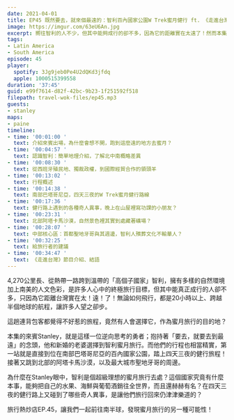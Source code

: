 ```yaml
---
date: 2021-04-01
title: EP45 既然要去，就來個最遠的：智利百內國家公園W Trek蜜月健行 ft. 《走進台灣》Podcast製作主持人、航太產業工作者 Stanley
image: https://imgur.com/63eU6An.jpg
excerpt: 嚮往智利的人不少，但其中能夠成行的卻不多，因為它的距離實在太遠了！然而本集來賓Stanley，抱持著「要去，就要去到最遠」的念頭，選擇以智利為蜜月旅行的目的地，來到百內國家公園進行四天三夜的「蜜月健行」！究竟為什麼在Stanley眼中，智利是個超級理想的蜜月旅行去處？這個國家究竟有什麼本事，能夠把自己的水果、海鮮與葡萄酒銷往全世界？這集就讓我們一起前往南半球，發現蜜月旅行的另一種可能性！
tags:
- Latin America
- South America
episode: 45
player:
  spotify: 3Jg9jeb0Pe4U2dQKd3jfdq
  apple: 1000515399558
duration: '37:45'
guid: e99f7614-d82f-42bc-9b23-1f251592f518
filepath: travel-wok-files/ep45.mp3
guests:
- stanley
maps:
- paine
timeline:
- time: '00:01:00 '
  text: 介紹來賓出場，為什麼會想不開，跑到這麼遠的地方去蜜月？
- time: '00:04:57 '
  text: 認識智利：簡單地理介紹，了解北中南概略差異
- time: '00:08:30 '
  text: 從西班牙殖民地、獨裁政權，到國際經貿合作的領頭羊
- time: '00:13:02 '
  text: 行程概述
- time: '00:14:38 '
  text: 南部巴塔哥尼亞，四天三夜的W Trek蜜月健行路線
- time: '00:17:36 '
  text: 健行路上遇到的各種奇人異事，晚上在山屋裡寫功課的小朋友？
- time: '00:23:31 '
  text: 北部阿塔卡馬沙漠，自然景色裡其實到處藏著礦場？
- time: '00:28:07 '
  text: 中部核心區：首都聖地牙哥與其週邊，智利人殯葬文化不輸華人？
- time: '00:32:25 '
  text: 給旅行者的建議
- time: '00:34:47 '
  text: 《走進台灣》節目介紹、結語
---
```


4,270公里長、從熱帶一路跨到溫帶的「高個子國家」智利，擁有多樣的自然環境加上南美的人文色彩，是許多人心中的終極旅行目標，但其中能真正成行的人卻不多，只因為它距離台灣實在太！遠！了！無論如何飛行，都是20小時以上、跨越半個地球的航程，讓許多人望之卻步。

這趟連背包客都覺得不好惹的旅程，竟然有人會選擇它，作為蜜月旅行的目的地？

本集的來賓Stanley，就是這樣一位逆向思考的勇者；抱持著「要去，就要去到最遠」的念頭，他和新婚的老婆選擇到智利蜜月旅行。而他們的行程也相當精實，第一站就是直接到位在南部巴塔哥尼亞的百內國家公園，踏上四天三夜的健行旅程！接著又跳到北部的阿塔卡馬沙漠，以及最大城市聖地牙哥的周邊。

為什麼在Stanley眼中，智利是個超級理想的蜜月旅行去處？這個國家究竟有什麼本事，能夠把自己的水果、海鮮與葡萄酒銷往全世界，而且還赫赫有名？在四天三夜的健行路上又碰到了哪些奇人異事，是讓他們旅行回來仍津津樂道的？

旅行熱炒店EP.45，讓我們一起前往南半球，發現蜜月旅行的另一種可能性！


